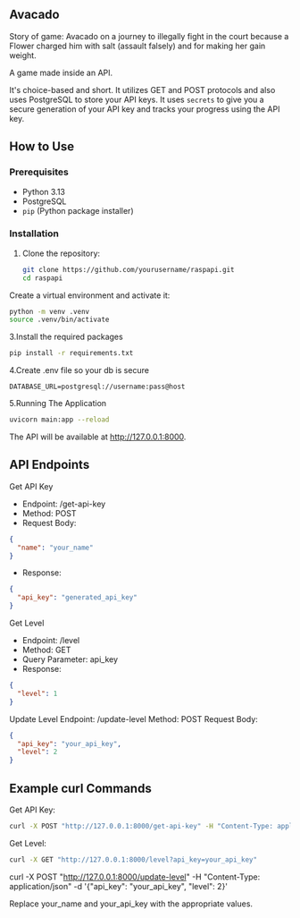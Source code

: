 ## Avacado 
Story of game: Avacado on a journey to illegally fight in the court because a Flower charged him with salt (assault falsely) and for making her gain weight.

A game made inside an API.

It's choice-based and short. It utilizes GET and POST protocols and also uses PostgreSQL to store your API keys. It uses `secrets` to give you a secure generation of your API key and tracks your progress using the API key.

## How to Use

### Prerequisites

- Python 3.13
- PostgreSQL
- `pip` (Python package installer)

### Installation

1. Clone the repository:
   ```sh
   git clone https://github.com/yourusername/raspapi.git
   cd raspapi
   ```
Create a virtual environment and activate it:
```bash
python -m venv .venv
source .venv/bin/activate
```
3.Install the required packages
```bash
pip install -r requirements.txt
```
4.Create .env file so your db is secure
```
DATABASE_URL=postgresql://username:pass@host
```

5.Running The Application
```bash
uvicorn main:app --reload
```
The API will be available at http://127.0.0.1:8000.
## API Endpoints
Get API Key

- Endpoint: /get-api-key
- Method: POST
- Request Body:
```json
{
  "name": "your_name"
}
```
- Response:
```json
{
  "api_key": "generated_api_key"
}
```
Get Level
- Endpoint: /level
- Method: GET
- Query Parameter: api_key
- Response:
```json
{
  "level": 1
}
```
Update Level
Endpoint: /update-level
Method: POST
Request Body:
```json
{
  "api_key": "your_api_key",
  "level": 2
}
```

## Example curl Commands
Get API Key:
```bash
curl -X POST "http://127.0.0.1:8000/get-api-key" -H "Content-Type: application/json" -d '{"name": "your_name"}'
```
Get Level:
```bash
curl -X GET "http://127.0.0.1:8000/level?api_key=your_api_key"
```
curl -X POST "http://127.0.0.1:8000/update-level" -H "Content-Type: application/json" -d '{"api_key": "your_api_key", "level": 2}'

Replace your_name and your_api_key with the appropriate values.